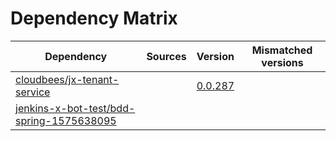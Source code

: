 # Dependency Matrix

Dependency | Sources | Version | Mismatched versions
---------- | ------- | ------- | -------------------
[cloudbees/jx-tenant-service](https://github.com/cloudbees/jx-tenant-service) |  | [0.0.287](https://github.com/cloudbees/jx-tenant-service/releases/tag/v0.0.287) | 
[jenkins-x-bot-test/bdd-spring-1575638095](https://github.com/jenkins-x-bot-test/bdd-spring-1575638095.git) |  | []() | 
